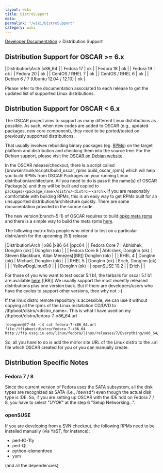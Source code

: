 ```yaml
---
layout: wiki
title: DistroSupport
meta: 
permalink: "/wiki/DistroSupport"
category: wiki
---
```

<!-- Name: DistroSupport -->
<!-- Version: 55 -->
<!-- Author: olahaye74 -->

[Developer Documentation](/wiki/DevelDocs/) > Distribution Support

## Distribution Support for OSCAR >= 6.x
|Distribution\Arch       |x86_64 |
| Fedora 17       | ok |
| Fedora 18       | ok |
| Fedora 19       | ok |
| Fedora 20       | ok |
| CentOS / RHEL 7       | ok |
| CentOS / RHEL 6       | ok |
| Debian 6 / 7 (Ubuntu 12.04 / 12.10)  | ok |


Please refer to the documentation associated to each release to get the updated list of supported Linux distributions.

## Distribution Support for OSCAR < 6.x

The OSCAR project aims to support as many different Linux distributions as possible.  As such, when new codes are added to OSCAR (e.g., updated packages, new core component), they need to be ported/tested on previously supported distributions.

That usually involves rebuilding binary packages (eg. [RPMs](/wiki/BuildRPM/)) on the target platform and distribution and checking them into the source tree. For the Debian support, please visit the [OSCAR on Debian website](http://oscarondebian.gforge.inria.fr/).

In the OSCAR release/checkout, there is a script called [browser:trunk/scripts/build_oscar_rpms build_oscar_rpms] which will help you build RPMs from OSCAR Packages on your running Linux distribution/architecture.  All you need to do is pass it the name(s) of OSCAR Package(s) and they will be built and copied to `packages/<package_name>/distro/<distro>-<arch>`.  If you are reasonably comfortable with building RPMs, this is an easy way to get RPMs built for an unsupported distribution/architecture quickly.  There are some documentation provided in the source code.

The new version(branch-5-1) of OSCAR requires to build [opkg meta rpms](/wiki/opkgAPI/) and there is a simple way to build the meta rpms [here](/wiki/Building_Opkgs/).

The following matrix lists people who intend to test on a particular distro/arch for the upcoming (5.1) release:

|Distribution\Arch    | x86     |x86_64 |ppc64 |
| Fedora Core 7       | Abhishek, DongInn (ok) | DongInn (ok)      |       |
| Fedora Core 8       | Abhishek, DongInn (ok) | Steven Blackburn, Allan Menezes[[BR]] DongInn (ok) |       |
| RHEL 4              | DongInn  (ok) | Michael, DongInn  (ok)   |       |
| RHEL 5              | DongInn  (ok) | Erich, DongInn  (ok)  |       |
| YellowDogLinux5.0   |         |       | DongInn  (ok)     |
| openSUSE 10.2       |  | Erich | |

For those of you who want to test oscar 5.1 b1, the tarballs for oscar 5.1 b1 are available [here](http://svn.oscar.openclustergroup.org/php/download.php?d_name=beta).[[BR]]
We usually support the most recently released distributions plus one version back.  But if there are developers/users who have the cycles to support other versions, then why not ;-)

If the linux distro remote repository is accessible, we can use it without copying all the rpms of the Linux installation CD/DVD to /tftpboot/distro/<distro_name>.
This is what I have used on my /tftpboot/distro/fedora-7-x86_64.url

    [donginn@f7-64 ~]$ cat fedora-7-x86_64.url 
    file:/tftpboot/distro/fedora-7-x86_64
    http://ftp.ussg.iu.edu/linux/fedora/linux/releases/7/Everything/x86_64/os
So, all you have to do is add the mirror site URL of the Linux distro to the .url file which OSCAR created for you or you can manually create.

## Distribution Specific Notes

### Fedora 7 / 8
Since the current version of Fedora uses the SATA subsystem, all the disk types are recognized as SATA (i.e., /dev/sd*) even though the actual disk type is IDE.
So, if you are setting up OSCAR with the IDE hdd on Fedora 7 / 8, you have to select "*UYOK*" at the step 6 "Setup Networking...". 

### openSUSE

If you are developing from a SVN checkout, the following RPMs need to be installed manually (via YaST, for instance):

 * perl-IO-Tty
 * perl-Qt
 * python-elementtree
 * yum

(and all the dependencies)